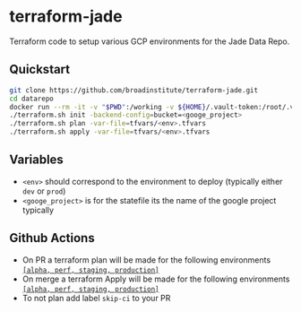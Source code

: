 # terraform-jade

Terraform code to setup various GCP environments for the Jade Data Repo.

## Quickstart

```sh
git clone https://github.com/broadinstitute/terraform-jade.git
cd datarepo
docker run --rm -it -v "$PWD":/working -v ${HOME}/.vault-token:/root/.vault-token broadinstitute/dsde-toolbox:consul-0.20.0 ./mkEnv.sh -e <env>
./terraform.sh init -backend-config=bucket=<googe_project>
./terraform.sh plan -var-file=tfvars/<env>.tfvars
./terraform.sh apply -var-file=tfvars/<env>.tfvars
```
## Variables
- `<env>` should correspond to the environment to deploy (typically either `dev`
or `prod`)
- `<googe_project>` is for the statefile its the name of the google project typically

## Github Actions
- On PR a terraform plan will be made for the following environments [`[alpha, perf, staging, production]`](https://github.com/broadinstitute/terraform-jade/blob/ms-tfvars/.github/workflows/terraformPrPlan.yml#L16)
- On merge a terraform Apply will be made for the following environments [`[alpha, perf, staging, production]`](https://github.com/broadinstitute/terraform-jade/blob/ms-tfvars/.github/workflows/terraformPrPlan.yml#L16)
- To not plan add label `skip-ci` to your PR
